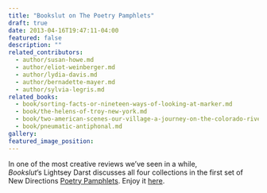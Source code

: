```yaml
---
title: "Bookslut on The Poetry Pamphlets"
draft: true
date: 2013-04-16T19:47:11-04:00
featured: false
description: ""
related_contributors:
  - author/susan-howe.md
  - author/eliot-weinberger.md
  - author/lydia-davis.md
  - author/bernadette-mayer.md
  - author/sylvia-legris.md
related_books:
  - book/sorting-facts-or-nineteen-ways-of-looking-at-marker.md
  - book/the-helens-of-troy-new-york.md
  - book/two-american-scenes-our-village-a-journey-on-the-colorado-river.md
  - book/pneumatic-antiphonal.md
gallery:
featured_image_position: 
---
```


In one of the most creative reviews we’ve seen in a while, _Bookslut_’s Lightsey Darst discusses all four collections in the first set of New Directions [Poetry Pamphlets](http://ndbooks.com/book/poetry-pamphlets). Enjoy it [here](http://www.bookslut.com/thousandfurs/2013_03_020005.php). 

